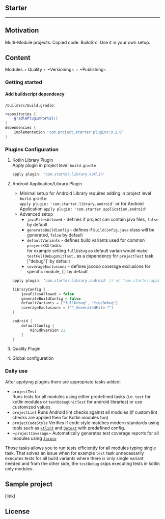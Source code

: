 ## Starter
___

## Motivation

Multi-Module projects. Copied code. BuildSrc. Use it in your own setup.

## Content

Modules + Quality + ~Versioning~ + ~Publishing~

### Getting started

#### Add buildscript dependency

 `/buildSrc/build.gradle`:
``` groovy
repositories {
    gradlePluginPortal()
}
dependencies {
    implementation 'com.project.starter:plugins:0.2.0'
}
```

### Plugins Configuration
1. Kotlin Library Plugin  
    Apply plugin in project level `build.gradle`

    ``` groovy
    apply plugin: 'com.starter.library.kotlin'
    ```

1. Android Application/Library Plugin
    - Minimal setup for Android Library requires adding in project level `build.gradle`:  
    `apply plugin: 'com.starter.library.android'`
    or for Android Application
    `apply plugin: 'com.starter.application.android'`
    - Advanced setup
        - `javaFilesAllowed` - defines if project can contain java files, `false` by default
        - `generateBuildConfig` - defines if `BuildConfig.java` class will be generated, `false` by default
        - `defaultVariants` - defines build variants used for common `projectXXX` tasks.  
         for example setting `fullDebug` as default varian would make `testFullDebugUnitTest.` as a dependency for `projectTest` task. \["debug"\]` by default
        - `coverageExclusions` - defines jacoco coverage exclusions for specific module, `[]` by default

    ``` groovy
    apply plugin: 'com.starter.library.android' // or 'com.starter.application.android'

    libraryConfig {
        javaFilesAllowed = false
        generateBuildConfig = false
        defaultVariants = ["fullDebug", "freeDebug"]
        coverageExclusions = ["*_GeneratedFile.*"]
    }
    
    android {
        defaultConfig {
            minSdkVersion 21
        }
    }
    ```
1. Quality Plugin
2. Global configuration

### Daily use
After applying plugins there are appropriate tasks added:
- `projectTest`  
Runs tests for all modules using either predefined tasks (i.e. `test` for kotlin modules or `testDebugUnitTest` for android libraries) or use customized values.
- `projectLint`
Runs Android lint checks against all modules (if custom lint checks are applied then for Kotlin modules too)
- `projectCodeStyle`
Verifies if code style matches modern standards using tools such as [`ktlint`](https://github.com/pinterest/ktlint) and [`Detekt`](https://github.com/arturbosch/detekt) with predefined config.
- ~`projectCoverage`~
Automatically generates test coverage reports for all modules using [`Jacoco`](https://github.com/jacoco/jacoco)

Those tasks allows you to run tests efficiently for all modules typing single task.
That solves an issue when for example `test` task unnecessarily executes tests for all build variants where there is only single variant needed
and from the other side, the `testDebug` skips executing tests in kotlin only modules.

## Sample project
[link]

## License
